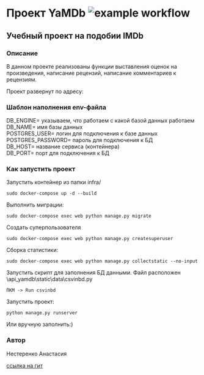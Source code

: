 # Проект YaMDb ![example workflow](https://github.com/AnastasiaNesterenko/yamdb_final/actions/workflows/yamdb_workflow.yml/badge.svg)

## Учебный проект на подобии IMDb

### Описание

В данном проекте реализованы функции выставления оценок на произведения,
написание рецензий, написание комментариев к рецензиям.

Проект развернут по адресу: 

### Шаблон наполнения env-файла

DB_ENGINE= указываем, что работаем с какой базой данных работаем<br/>
DB_NAME= имя базы данных<br/>
POSTGRES_USER= логин для подключения к базе данных<br/>
POSTGRES_PASSWORD= пароль для подключения к БД<br/>
DB_HOST= название сервиса (контейнера)<br/>
DB_PORT= порт для подключения к БД <br/>

### Как запустить проект
Запустить контейнер из папки infra/

```
sudo docker-compose up -d --build
```

Выполнить миграции:
```
sudo docker-compose exec web python manage.py migrate
```

Создать суперпользователя
```
sudo docker-compose exec web python manage.py createsuperuser
```

Сборка статистики:
```
sudo docker-compose exec web python manage.py collectstatic --no-input 
```

Запустить скрипт для заполнения БД данными.
Файл расположен \api_yamdb\static\data\csvinbd.py
```
ПКМ -> Run csvinbd
```

Запустить проект:
```
python manage.py runserver
```
Или вручную заполнить:)

### Автор

Нестеренко Анастасия

[ссылка на гит](https://github.com/AnastasiaNesterenko "Переходи обязательно")


